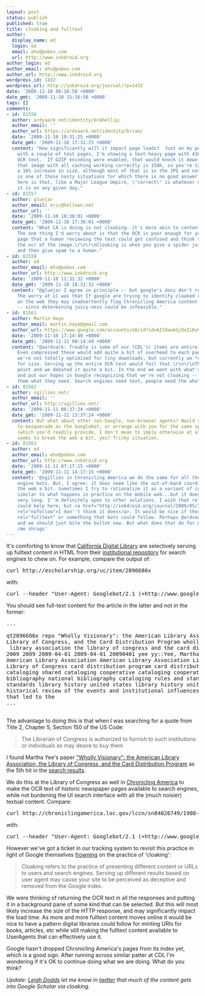 ```yaml
---
layout: post
status: publish
published: true
title: cloaking and fulltext
author:
  display_name: ed
  login: ed
  email: ehs@pobox.com
  url: http://www.inkdroid.org
author_login: ed
author_email: ehs@pobox.com
author_url: http://www.inkdroid.org
wordpress_id: 1432
wordpress_url: http://inkdroid.org/journal/?p=1432
date: '2009-11-10 08:16:50 +0000'
date_gmt: '2009-11-10 15:16:50 +0000'
tags: []
comments:
- id: 81556
  author: ardvaark.net/identity/br&hellip;
  author_email: ''
  author_url: https://ardvaark.net/identity/brian/
  date: '2009-11-10 10:31:25 +0000'
  date_gmt: '2009-11-10 17:31:25 +0000'
  content: "How significantly will it impact page loads?  Just on my poking around,
    with a couple of test pages, I'm showing a text-heavy page with 41K bytes in the
    OCR text.  If GZIP encoding were enabled, that would knock it down to 17K.  Viewing
    that image with all caching working correctly is 158K, so you're talking about
    a 10% increase in size, although most of that is in the JPG and not the HTML.\r\n\r\nThis
    is one of those nasty situations for which there is no good answer.  The reality
    here is that, like a Major League Umpire, \"correct\" is whatever Google says
    it is on any given day."
- id: 81557
  author: gluejar
  author_email: eric@hellman.net
  author_url: ''
  date: '2009-11-10 10:38:01 +0000'
  date_gmt: '2009-11-10 17:38:01 +0000'
  content: "What CA is doing is not cloaking- it's more akin to content-type negotiation.
    The one thing I'd worry about is that the OCR is poor enough for your example
    page that a human reviewing the text could get confused and think that it's not
    the ocr of the image.\r\n\r\nCloaking is when you give a spider juicy content
    and then give spam to a human."
- id: 81558
  author: ed
  author_email: ehs@pobox.com
  author_url: http://www.inkdroid.org
  date: '2009-11-10 11:31:32 +0000'
  date_gmt: '2009-11-10 18:31:32 +0000'
  content: "@gluejar I agree in principle -- but google's docs don't really say that.
    The worry at LC was that If google are trying to identify cloaked content at scale
    on the web they may inadvertently flag Chronicling America content as cloaked
    -- since determining juicy-ness could be infeasible."
- id: 81561
  author: Martin Haye
  author_email: martin.haye@gmail.com
  author_url: https://www.google.com/accounts/o8/id?id=AItOawkGjOoZiKwVvLN2fpf3oKco87tZXrxETgo
  date: '2009-11-10 17:14:49 +0000'
  date_gmt: '2009-11-11 00:14:49 +0000'
  content: "@aardvark: Trouble is some of our (CDL's) items are entire monographs.
    Even compressed these would add quite a bit of overhead to each page view. Admittedly
    we're not totally optimized for tiny downloads, but currently we *could* optimize
    for size. Serving up the entire OCR text would foil that.\r\n\r\nThis is a subtle
    point and we debated it quite a bit. In the end we went with what's practical,
    and put our hopes in Google recognizing that we're not cloaking -- we're giving
    them what they need. Search engines need text, people need the whole page experience."
- id: 81562
  author: sgillies.net/
  author_email: ''
  author_url: http://sgillies.net/
  date: '2009-11-11 06:37:24 +0000'
  date_gmt: '2009-11-11 13:37:24 +0000'
  content: But what about other non-Google, non-browser agents? Would you want them
    to masquerade as the Googlebot, or arrange with you for the same special treatment
    (which you'd readily provide, I don't mean to imply otherwise at all)? Either
    seems to break the web a bit, yes? Tricky situation.
- id: 81563
  author: ed
  author_email: ehs@pobox.com
  author_url: http://www.inkdroid.org
  date: '2009-11-11 07:17:15 +0000'
  date_gmt: '2009-11-11 14:17:15 +0000'
  content: '@sgillies in Chronicling America we do the same for all the big search
    engine bots. But, I agree: it does seem like the out-of-band coordination breaks
    the web a bit. Sometimes I try to rationalize it as a variant of content-negotiation,
    similar to what happens in practice on the mobile web...but it doesn''t work for
    very long. I''m definitely open to other solutions. I wish that rel=''canonical''
    could help here, but <a href="http://inkdroid.org/journal/2009/05/15/canonical-question/"
    rel="nofollow">I don''t think it does</a>. It would be nice if there were some
    rel="fulltext" or something that bots could follow. Perhaps @ardvaark is right
    and we should just bite the bullet now. But what does that do for @martin''s problem?
    /me shrugs'
---
```

<p>It's comforting to know that <a href="http://www.cdlib.org/">California Digital Library</a> are selectively serving up fulltext content in HTML from their <a href="http://escholarship.org">institutional repository</a> for search engines to chew on. For example, compare the output of:</p>
<pre>
curl http://escholarship.org/uc/item/2896686x
</pre>
<p>with:</p>
<pre>
curl --header "User-Agent: Googlebot/2.1 (+http://www.google.com/bot.html)" http://escholarship.org/uc/item/2896686x
</pre>
<p>You should see full-text content for the article in the latter and not in the former:</p>
<pre>
...

<div>qt2896686x repo "Wholly Visionary": the American Library Association, the 
Library of Congress, and the Card Distribution Program wholly visionary the american
 library association the library of congress and the card distribution program 2009 
2009 2009 2009-04-01 2009-04-01 20090401 yee yy::Yee, Martha M Yee, Martha M 
American Library Association American Library Association Library of Congress 
Library of Congress card distribution program card distribution program shared 
cataloging shared cataloging cooperative cataloging cooperative cataloging national 
bibliography national bibliography cataloging rules and standards cataloging rules and 
standards library history united states library history united states This paper offers a 
historical review of the events and institutional influences in the nineteenth century 
that led to the
...

</div></pre>
<p>The advantage to doing this is that when I was searching for a quote from Title 2, Chapter 5, Section 150 of the US Code:</p>
<blockquote><p>
The Librarian of Congress is authorized to furnish to such institutions or individuals as may  desire to buy them
</p></blockquote>
<p>I found Martha Yee's paper <a href="http://escholarship.org/uc/item/2896686x">"Wholly Visionary": the American Library Association, the Library of Congress, and the Card Distribution Program</a> as the 5th hit in the <a href="http://www.google.com/search?q=+The+Librarian+of+Congress+is+authorized+to+furnish+to+such+institutions+or+individuals+as+may++desire+to+buy+them&ie=utf-8&oe=utf-8&aq=t&rls=com.ubuntu:en-US:official&client=firefox-a">search results</a>.</p>
<p>We do this at the Library of Congress as well in <a href="http://chroniclingamerica.loc.gov">Chronicling America</a> to make the OCR text of historic newspaper pages available to search engines, while not burdening the UI search interface with all the (much noisier) textual content. Compare:</p>
<pre>
curl http://chroniclingamerica.loc.gov/lccn/sn84026749/1908-04-09/ed-1/seq-11/
</pre>
<p>with:</p>
<pre>
curl --header "User-Agent: Googlebot/2.1 (+http://www.google.com/bot.html)" http://chroniclingamerica.loc.gov/lccn/sn84026749/1908-04-09/ed-1/seq-11/
</pre>
<p>However we've got a ticket in our tracking system to revisit this practice in light of Google themselves <a href="http://www.google.com/support/webmasters/bin/answer.py?hl=en&answer=66355">frowning</a> on the practice of 'cloaking':</p>
<blockquote><p>
Cloaking refers to the practice of presenting different content or URLs to users and search engines. Serving up different results based on user agent may cause your site to be perceived as deceptive and removed from the Google index.
</p></blockquote>
<p>We were thinking of returning the OCR text in all the responses and putting it in a background pane of some kind that can be selected. But this will most likely increase the size of the HTTP response, and may significantly impact the load time. As more and more fulltext content moves online it would be nice to have a pattern digital libraries could follow for minting URIs for books, articles, etc while still making the fulltext content available to UserAgents that can effectively use it. </p>
<p>Google hasn't dropped Chronicling America's pages from its index yet, which is a good sign. After running across similar patter at CDL I'm wondering if it's OK to continue doing what we are doing. What do you think?</p>
<p><em>Update: <a href="http://www.ldodds.com/blog">Leigh Dodds</a> let me know in <a href="http://twitter.com/ldodds/statuses/5594083546">twitter</a> that much of the content gets into Google Scholar via cloaking.</em></p>
